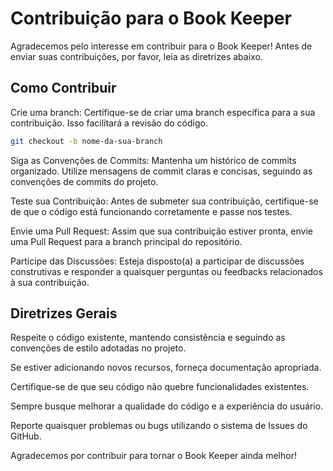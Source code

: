 # Contribuição para o Book Keeper
Agradecemos pelo interesse em contribuir para o Book Keeper! Antes de enviar suas contribuições, por favor, leia as diretrizes abaixo.

## Como Contribuir
Crie uma branch: Certifique-se de criar uma branch específica para a sua contribuição. Isso facilitará a revisão do código.

```bash
git checkout -b nome-da-sua-branch
```

Siga as Convenções de Commits: Mantenha um histórico de commits organizado. Utilize mensagens de commit claras e concisas, seguindo as convenções de commits do projeto.

Teste sua Contribuição: Antes de submeter sua contribuição, certifique-se de que o código está funcionando corretamente e passe nos testes.

Envie uma Pull Request: Assim que sua contribuição estiver pronta, envie uma Pull Request para a branch principal do repositório.

Participe das Discussões: Esteja disposto(a) a participar de discussões construtivas e responder a quaisquer perguntas ou feedbacks relacionados à sua contribuição.

## Diretrizes Gerais
Respeite o código existente, mantendo consistência e seguindo as convenções de estilo adotadas no projeto.

Se estiver adicionando novos recursos, forneça documentação apropriada.

Certifique-se de que seu código não quebre funcionalidades existentes.

Sempre busque melhorar a qualidade do código e a experiência do usuário.

Reporte quaisquer problemas ou bugs utilizando o sistema de Issues do GitHub.

Agradecemos por contribuir para tornar o Book Keeper ainda melhor!
